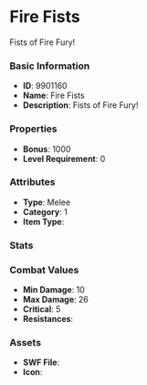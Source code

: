 # Fire Fists

Fists of Fire Fury!

### Basic Information

- **ID**: 9901160
- **Name**: Fire Fists
- **Description**: Fists of Fire Fury!

### Properties

- **Bonus**: 1000
- **Level Requirement**: 0

### Attributes

- **Type**: Melee
- **Category**: 1
- **Item Type**: 

### Stats


### Combat Values

- **Min Damage**: 10
- **Max Damage**: 26
- **Critical**: 5
- **Resistances**: 

### Assets

- **SWF File**: 
- **Icon**: 

